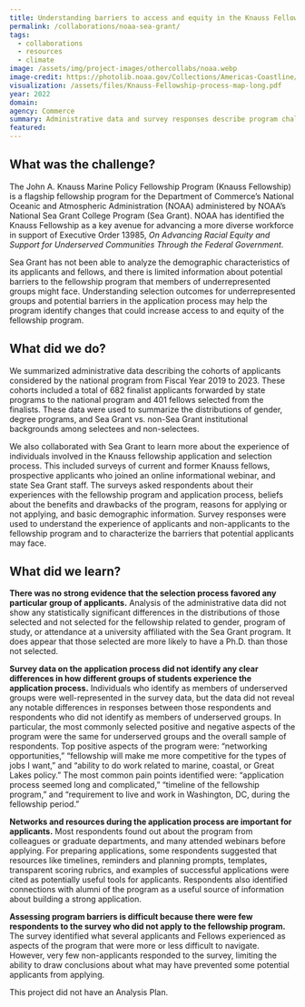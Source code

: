 ```yaml
---
title: Understanding barriers to access and equity in the Knauss Fellowship Program
permalink: /collaborations/noaa-sea-grant/
tags:
  - collaborations
  - resources
  - climate
image: /assets/img/project-images/othercollabs/noaa.webp
image-credit: https://photolib.noaa.gov/Collections/Americas-Coastline/West-Coast/emodule/855/eitem/39949analysis-plan 
visualization: /assets/files/Knauss-Fellowship-process-map-long.pdf
year: 2022
domain: 
agency: Commerce
summary: Administrative data and survey responses describe program challenges and opportunities to improve access and equity
featured: 
---
```


## What was the challenge?
The John A. Knauss Marine Policy Fellowship Program (Knauss Fellowship) is a flagship fellowship program for the Department of Commerce’s National Oceanic and Atmospheric Administration (NOAA) administered by NOAA’s National Sea Grant College Program (Sea Grant). NOAA has identified the Knauss Fellowship as a key avenue for advancing a more diverse workforce in support of Executive Order 13985, *On Advancing Racial Equity and Support for Underserved Communities Through the Federal Government*.  

Sea Grant has not been able to analyze the demographic characteristics of its applicants and fellows, and there is limited information about potential barriers to the fellowship program that members of underrepresented groups might face. Understanding selection outcomes for underrepresented groups and potential barriers in the application process may help the program identify changes that could increase access to and equity of the fellowship program.

## What did we do?
We summarized administrative data describing the cohorts of applicants considered by the national program from Fiscal Year 2019 to 2023. These cohorts included a total of 682 finalist applicants forwarded by state programs to the national program and 401 fellows selected from the finalists. These data were used to summarize the distributions of gender, degree programs, and Sea Grant vs. non-Sea Grant institutional backgrounds among selectees and non-selectees. 

We also collaborated with Sea Grant to learn more about the experience of individuals involved in the Knauss fellowship application and selection process. This included surveys of current and former Knauss fellows, prospective applicants who joined an online informational webinar, and state Sea Grant staff. The surveys asked respondents about their experiences with the fellowship program and application process, beliefs about the benefits and drawbacks of the program, reasons for applying or not applying, and basic demographic information. Survey responses were used to understand the experience of applicants and non-applicants to the fellowship program and to characterize the barriers that potential applicants may face.

## What did we learn?
**There was no strong evidence that the selection process favored any particular group of applicants.** Analysis of the administrative data did not show any statistically significant differences in the distributions of those selected and not selected for the fellowship related to gender, program of study, or attendance at a university affiliated with the Sea Grant program. It does appear that those selected are more likely to have a Ph.D. than those not selected. 

**Survey data on the application process did not identify any clear differences in how different groups of students experience the application process.** Individuals who identify as members of underserved groups were well-represented in the survey data, but the data did not reveal any notable differences in responses between those respondents and respondents who did not identify as members of underserved groups. In particular, the most commonly selected positive and negative aspects of the program were the same for underserved groups and the overall sample of respondents. Top positive aspects of the program were: “networking opportunities,” “fellowship will make me more competitive for the types of jobs I want,” and “ability to do work related to marine, coastal, or Great Lakes policy.” The most common pain points identified were: “application process seemed long and complicated,” “timeline of the fellowship program,” and “requirement to live and work in Washington, DC, during the fellowship period.”

**Networks and resources during the application process are important for applicants.** Most respondents found out about the program from colleagues or graduate departments, and many attended webinars before applying. For preparing applications, some respondents suggested that resources like timelines, reminders and planning prompts, templates, transparent scoring rubrics, and examples of successful applications were cited as potentially useful tools for applicants. Respondents also identified connections with alumni of the program as a useful source of information about building a strong application.

**Assessing program barriers is difficult because there were few respondents to the survey who did not apply to the fellowship program.** The survey identified what several applicants and Fellows experienced as aspects of the program that were more or less difficult to navigate. However, very few non-applicants responded to the survey, limiting the ability to draw conclusions about what may have prevented some potential applicants from applying.

This project did not have an Analysis Plan.
